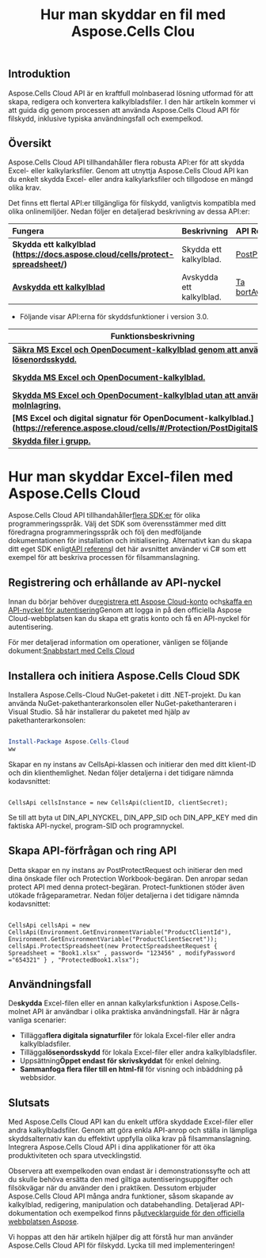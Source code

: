 ﻿---
title: Hur man skyddar en fil med Aspose.Cells Clou
linktitle: Hur man skyddar en Excel-fil
type: docs
url: /sv/how-to-protect-file
description: Hur man skyddar en Excel-fil med Aspose.Cells Cloud
weight: 10
kwords: Excel, Office Moln, REST API, Kalkylblad, PDF, CSV, Json, Markdown, Hur man skyddar filer via Aspose.Cells Moln
---
## Introduktion

Aspose.Cells Cloud API är en kraftfull molnbaserad lösning utformad för att skapa, redigera och konvertera kalkylbladsfiler. I den här artikeln kommer vi att guida dig genom processen att använda Aspose.Cells Cloud API för filskydd, inklusive typiska användningsfall och exempelkod.

## Översikt

Aspose.Cells Cloud API tillhandahåller flera robusta API:er för att skydda Excel- eller kalkylarksfiler. Genom att utnyttja Aspose.Cells Cloud API kan du enkelt skydda Excel- eller andra kalkylarksfiler och tillgodose en mängd olika krav.

Det finns ett flertal API:er tillgängliga för filskydd, vanligtvis kompatibla med olika onlinemiljöer. Nedan följer en detaljerad beskrivning av dessa API:er:

| Fungera| Beskrivning| API Referens|
|:------------------------- |:------------------------- |:------------------------- |
|**Skydda ett kalkylblad (https://docs.aspose.cloud/cells/protect-spreadsheet/)**  | Skydda ett kalkylblad.|[PostProtect](https://reference.aspose.cloud/cells/?urls.primaryName=API+v4#/Protection/ProtectSpreadsheet) |
|**[Avskydda ett kalkylblad](https://docs.aspose.cloud/cells/unprotect-spreadsheet/)**  | Avskydda ett kalkylblad.|[Ta bortAvskydda](https://reference.aspose.cloud/cells/?urls.primaryName=API+v4#/Protection/UnprotectSpreadsheet) |

- Följande visar API:erna för skyddsfunktioner i version 3.0.

| Funktionsbeskrivning| Utvecklingsdokument| API Funktion|
|-----------------|-------------|---------------------------|
|**[Säkra MS Excel och OpenDocument-kalkylblad genom att använda lösenordsskydd.](https://reference.aspose.cloud/cells/#/Protection/PostEncryptWorkbook)** |[Utvecklingsguide](https://docs.aspose.cloud/cells/excel-file-encrypt/) |[PostEncryptWorkbook](https://reference.aspose.cloud/cells/#/Protection/PostEncryptWorkbook) |
|**[Skydda MS Excel och OpenDocument-kalkylblad.](https://reference.aspose.cloud/cells/#/Workbook/PostProtectWorkbook)** |[Utvecklingsguide](https://docs.aspose.cloud/cells/protect-excel-file/) |[PostProtect-arbetsbok](https://apireference.aspose.cloud/cells/#/Workbook/PostProtectWorkbook) |
|**[Skydda MS Excel och OpenDocument-kalkylblad utan att använda molnlagring.](https://reference.aspose.cloud/cells/#/LightCells/PostProtect)** |[Utvecklingsguide](https://docs.aspose.cloud/cells/protect-excel-files/) |[PostProtect](https://apireference.aspose.cloud/cells/#/LightCells/PostProtect) |
|**[MS Excel och digital signatur för OpenDocument-kalkylblad.] (https://reference.aspose.cloud/cells/#/Protection/PostDigitalSignature)** |[Utvecklingsguide](https://docs.aspose.cloud/cells/workbook/digital-signature/) |[Digital Signatur efter](https://reference.aspose.cloud/cells/#/Protection/PostDigitalSignature) |
|**[Skydda filer i grupp.](https://reference.aspose.cloud/cells/#/Batch/PostBatchProtect)** |[Utvecklingsguide](https://docs.aspose.cloud/cells/batch/protect/) |[PostBatchProtect](https://reference.aspose.cloud/cells/#/Batch/PostBatchProtect) |

# Hur man skyddar Excel-filen med Aspose.Cells Cloud

 Aspose.Cells Cloud API tillhandahåller[flera SDK:er](https://github.com/aspose-cells-cloud) för olika programmeringsspråk. Välj det SDK som överensstämmer med ditt föredragna programmeringsspråk och följ den medföljande dokumentationen för installation och initialisering. Alternativt kan du skapa ditt eget SDK enligt[API referens](https://reference.aspose.cloud/cells/?urls.primaryName=API+v4#/Protection/ProtectSpreadsheet)I det här avsnittet använder vi C# som ett exempel för att beskriva processen för filsammanslagning.

## Registrering och erhållande av API-nyckel

Innan du börjar behöver du[registrera ett Aspose Cloud-konto](https://id.containerize.com/signup) och[skaffa en API-nyckel för autentisering](https://dashboard.aspose.cloud/applications)Genom att logga in på den officiella Aspose Cloud-webbplatsen kan du skapa ett gratis konto och få en API-nyckel för autentisering.

 För mer detaljerad information om operationer, vänligen se följande dokument:[Snabbstart med Cells Cloud](https://docs.aspose.cloud/cells/quickstart/)

## Installera och initiera Aspose.Cells Cloud SDK

Installera Aspose.Cells-Cloud NuGet-paketet i ditt .NET-projekt. Du kan använda NuGet-pakethanterarkonsolen eller NuGet-pakethanteraren i Visual Studio.
Så här installerar du paketet med hjälp av pakethanterarkonsolen:

```Powershell

Install-Package Aspose.Cells-Cloud
ww
```

Skapar en ny instans av CellsApi-klassen och initierar den med ditt klient-ID och din klienthemlighet. Nedan följer detaljerna i det tidigare nämnda kodavsnittet:

```CSharp

CellsApi cellsInstance = new CellsApi(clientID, clientSecret);

```

Se till att byta ut DIN_API_NYCKEL, DIN_APP_SID och DIN_APP_KEY med din faktiska API-nyckel, program-SID och programnyckel.

## Skapa API-förfrågan och ring API

Detta skapar en ny instans av PostProtectRequest och initierar den med dina önskade filer och Protection Workbook-begäran. Den anropar sedan protect API med denna protect-begäran. Protect-funktionen stöder även utökade frågeparametrar. Nedan följer detaljerna i det tidigare nämnda kodavsnittet:

```CSharp

CellsApi cellsApi = new CellsApi(Environment.GetEnvironmentVariable("ProductClientId"), Environment.GetEnvironmentVariable("ProductClientSecret"));
cellsApi.ProtectSpreadsheet(new ProtectSpreadsheetRequest { Spreadsheet = "Book1.xlsx" , password= "123456" , modifyPassword ="654321" } , "ProtectedBook1.xlsx");

```

## Användningsfall

 De**skydda** Excel-filen eller en annan kalkylarksfunktion i Aspose.Cells-molnet API är användbar i olika praktiska användningsfall. Här är några vanliga scenarier:

-  Tillägga**flera digitala signaturfiler** för lokala Excel-filer eller andra kalkylbladsfiler.
-  Tillägga**lösenordsskydd** för lokala Excel-filer eller andra kalkylbladsfiler.
-  Uppsättning**Öppet endast för skrivskyddat** för enkel delning.
- **Sammanfoga flera filer till en html-fil** för visning och inbäddning på webbsidor.

## Slutsats

Med Aspose.Cells Cloud API kan du enkelt utföra skyddade Excel-filer eller andra kalkylbladsfiler. Genom att göra enkla API-anrop och ställa in lämpliga skyddsalternativ kan du effektivt uppfylla olika krav på filsammanslagning. Integrera Aspose.Cells Cloud API i dina applikationer för att öka produktiviteten och spara utvecklingstid.

Observera att exempelkoden ovan endast är i demonstrationssyfte och att du skulle behöva ersätta den med giltiga autentiseringsuppgifter och filsökvägar när du använder den i praktiken. Dessutom erbjuder Aspose.Cells Cloud API många andra funktioner, såsom skapande av kalkylblad, redigering, manipulation och databehandling. Detaljerad API-dokumentation och exempelkod finns på[utvecklarguide för den officiella webbplatsen Aspose](/developer-guide/).

Vi hoppas att den här artikeln hjälper dig att förstå hur man använder Aspose.Cells Cloud API för filskydd. Lycka till med implementeringen!

